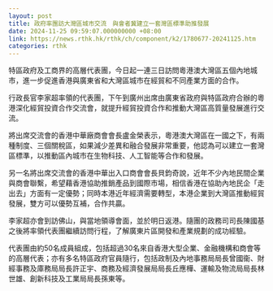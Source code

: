 ```yaml
---
layout: post
title: 政府率團訪大灣區城市交流　與會者冀建立一套灣區標準助推發展
date: 2024-11-25 09:59:07.000000000 +08:00
link: https://news.rthk.hk/rthk/ch/component/k2/1780677-20241125.htm
categories: rthk
---
```


特區政府及工商界的高層代表團，今日起一連三日訪問粵港澳大灣區五個內地城市，進一步促進香港與廣東省和大灣區城巿在經貿和不同產業方面的合作。

行政長官李家超率領的代表團，下午到廣州出席由廣東省政府與特區政府合辦的粵港深化經貿投資合作交流會，就提升經貿投資合作和推動大灣區高質量發展進行交流。

將出席交流會的香港中華廠商會會長盧金榮表示，粵港澳大灣區在一國之下，有兩種制度、三個關稅區，如果減少差異和融合發展非常重要，他認為可以建立一套灣區標準，以推動區內城市在生物科技、人工智能等合作和發展。

另一名將出席交流會的香港中華出入口商會會長貝鈞奇說，近年不少內地民間企業與商會聯繫，希望藉香港協助推銷產品到國際市場，相信香港在協助內地民企「走出去」方面有一定優勢；同時本港近年經濟需要轉型，本港企業到大灣區推動經貿發展，雙方可以優勢互補，合作共贏。

李家超亦會到訪佛山，與當地領導會面，並於明日返港。隨團的政務司司長陳國基之後將率領代表團繼續訪問行程，了解廣東片區開發和產業規劃的成功經驗。

代表團由約50名成員組成，包括超過30名來自香港大型企業、金融機構和商會等的高層代表；亦有多名特區政府官員隨行，包括政制及內地事務局局長曾國衞、財經事務及庫務局局長許正宇、商務及經濟發展局局長丘應樺、運輸及物流局局長林世雄、創新科技及工業局局長孫東等。
